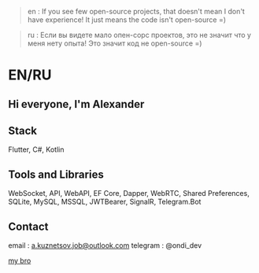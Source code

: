 > en : If you see few open-source projects, that doesn't mean I don't have experience! It just means the code isn't open-source =)

> ru : Если вы видете мало опен-сорс проектов, это не значит что у меня нету опыта! Это значит код не open-source =)

# EN/RU
Hi everyone, I'm Alexander
---
## Stack
Flutter, C#, Kotlin

## Tools and Libraries
WebSocket, API, WebAPI, EF Core, Dapper, WebRTC, Shared Preferences, SQLite, MySQL, MSSQL, JWTBearer, SignalR, Telegram.Bot

## Contact 

email : a.kuznetsov.job@outlook.com
telegram : @ondi_dev

[my bro](https://github.com/HasloGasRa)
